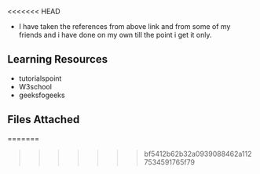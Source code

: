 


<<<<<<< HEAD
* I have taken the references from above link and from some of my friends and i have done on my own till the point i get it only.

## Learning Resources

* tutorialspoint
* W3school
* geeksfogeeks

## Files Attached




=======
>>>>>>> bf5412b62b32a0939088462a1127534591765f79
